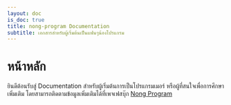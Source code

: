 ```yaml
---
layout: doc
is_doc: true
title: nong-program Documentation
subtitle: เอกสารสำหรับผู้เริ่มต้นเป็นแฟนๆน้องโปรแกรม
---
```


# หน้าหลัก

ยินดีต้อนรับสู่ Documentation สำหรับผู้เริ่มต้นการเป็นโปรแกรมเมอร์ หรือผู้ที่สนใจเพื่อการศึกษาเพิ่มเติม โดยสามารถติดตามข้อมูลเพิ่มเติมได้ที่เพจเฟสบุ๊ก [Nong Program](https://www.facebook.com/777742965747869)
